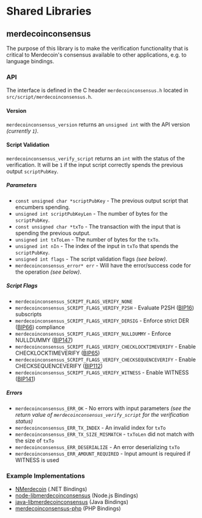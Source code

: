 Shared Libraries
================

## merdecoinconsensus

The purpose of this library is to make the verification functionality that is critical to Merdecoin's consensus available to other applications, e.g. to language bindings.

### API

The interface is defined in the C header `merdecoinconsensus.h` located in `src/script/merdecoinconsensus.h`.

#### Version

`merdecoinconsensus_version` returns an `unsigned int` with the API version *(currently `1`)*.

#### Script Validation

`merdecoinconsensus_verify_script` returns an `int` with the status of the verification. It will be `1` if the input script correctly spends the previous output `scriptPubKey`.

##### Parameters
- `const unsigned char *scriptPubKey` - The previous output script that encumbers spending.
- `unsigned int scriptPubKeyLen` - The number of bytes for the `scriptPubKey`.
- `const unsigned char *txTo` - The transaction with the input that is spending the previous output.
- `unsigned int txToLen` - The number of bytes for the `txTo`.
- `unsigned int nIn` - The index of the input in `txTo` that spends the `scriptPubKey`.
- `unsigned int flags` - The script validation flags *(see below)*.
- `merdecoinconsensus_error* err` - Will have the error/success code for the operation *(see below)*.

##### Script Flags
- `merdecoinconsensus_SCRIPT_FLAGS_VERIFY_NONE`
- `merdecoinconsensus_SCRIPT_FLAGS_VERIFY_P2SH` - Evaluate P2SH ([BIP16](https://github.com/merdecoin/bips/blob/master/bip-0016.mediawiki)) subscripts
- `merdecoinconsensus_SCRIPT_FLAGS_VERIFY_DERSIG` - Enforce strict DER ([BIP66](https://github.com/merdecoin/bips/blob/master/bip-0066.mediawiki)) compliance
- `merdecoinconsensus_SCRIPT_FLAGS_VERIFY_NULLDUMMY` - Enforce NULLDUMMY ([BIP147](https://github.com/merdecoin/bips/blob/master/bip-0147.mediawiki))
- `merdecoinconsensus_SCRIPT_FLAGS_VERIFY_CHECKLOCKTIMEVERIFY` - Enable CHECKLOCKTIMEVERIFY ([BIP65](https://github.com/merdecoin/bips/blob/master/bip-0065.mediawiki))
- `merdecoinconsensus_SCRIPT_FLAGS_VERIFY_CHECKSEQUENCEVERIFY` - Enable CHECKSEQUENCEVERIFY ([BIP112](https://github.com/merdecoin/bips/blob/master/bip-0112.mediawiki))
- `merdecoinconsensus_SCRIPT_FLAGS_VERIFY_WITNESS` - Enable WITNESS ([BIP141](https://github.com/merdecoin/bips/blob/master/bip-0141.mediawiki))

##### Errors
- `merdecoinconsensus_ERR_OK` - No errors with input parameters *(see the return value of `merdecoinconsensus_verify_script` for the verification status)*
- `merdecoinconsensus_ERR_TX_INDEX` - An invalid index for `txTo`
- `merdecoinconsensus_ERR_TX_SIZE_MISMATCH` - `txToLen` did not match with the size of `txTo`
- `merdecoinconsensus_ERR_DESERIALIZE` - An error deserializing `txTo`
- `merdecoinconsensus_ERR_AMOUNT_REQUIRED` - Input amount is required if WITNESS is used

### Example Implementations
- [NMerdecoin](https://github.com/NicolasDorier/NMerdecoin/blob/master/NMerdecoin/Script.cs#L814) (.NET Bindings)
- [node-libmerdecoinconsensus](https://github.com/bitpay/node-libmerdecoinconsensus) (Node.js Bindings)
- [java-libmerdecoinconsensus](https://github.com/dexX7/java-libmerdecoinconsensus) (Java Bindings)
- [merdecoinconsensus-php](https://github.com/Bit-Wasp/merdecoinconsensus-php) (PHP Bindings)
